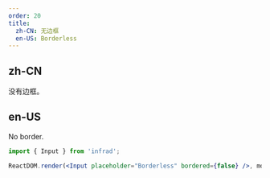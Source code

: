 ```yaml
---
order: 20
title:
  zh-CN: 无边框
  en-US: Borderless
---
```


## zh-CN

没有边框。

## en-US

No border.

```jsx
import { Input } from 'infrad';

ReactDOM.render(<Input placeholder="Borderless" bordered={false} />, mountNode);
```
